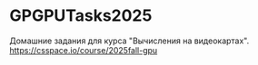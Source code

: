 # GPGPUTasks2025
Домашние задания для курса "Вычисления на видеокартах". https://csspace.io/course/2025fall-gpu
